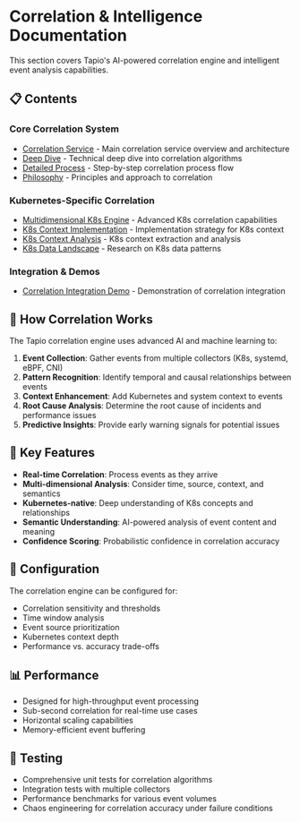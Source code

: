 # Correlation & Intelligence Documentation

This section covers Tapio's AI-powered correlation engine and intelligent event analysis capabilities.

## 📋 Contents

### Core Correlation System
- [Correlation Service](./CORRELATION_SERVICE.md) - Main correlation service overview and architecture
- [Deep Dive](./CORRELATION_ENGINE_DEEP_DIVE.md) - Technical deep dive into correlation algorithms
- [Detailed Process](./CORRELATION_PROCESS_DETAILED.md) - Step-by-step correlation process flow
- [Philosophy](./correlation_philosophy.md) - Principles and approach to correlation

### Kubernetes-Specific Correlation
- [Multidimensional K8s Engine](./MULTIDIMENSIONAL_K8S_CORRELATION_ENGINE.md) - Advanced K8s correlation capabilities
- [K8s Context Implementation](./K8S_CONTEXT_CORRELATION_IMPLEMENTATION_PLAN_V2.md) - Implementation strategy for K8s context
- [K8s Context Analysis](./K8S_CONTEXT_EXTRACTION_ANALYSIS.md) - K8s context extraction and analysis
- [K8s Data Landscape](./K8S_DATA_LANDSCAPE_RESEARCH.md) - Research on K8s data patterns

### Integration & Demos
- [Correlation Integration Demo](./correlation-integration-demo.md) - Demonstration of correlation integration

## 🧠 How Correlation Works

The Tapio correlation engine uses advanced AI and machine learning to:

1. **Event Collection**: Gather events from multiple collectors (K8s, systemd, eBPF, CNI)
2. **Pattern Recognition**: Identify temporal and causal relationships between events
3. **Context Enhancement**: Add Kubernetes and system context to events
4. **Root Cause Analysis**: Determine the root cause of incidents and performance issues
5. **Predictive Insights**: Provide early warning signals for potential issues

## 🎯 Key Features

- **Real-time Correlation**: Process events as they arrive
- **Multi-dimensional Analysis**: Consider time, source, context, and semantics
- **Kubernetes-native**: Deep understanding of K8s concepts and relationships
- **Semantic Understanding**: AI-powered analysis of event content and meaning
- **Confidence Scoring**: Probabilistic confidence in correlation accuracy

## 🔧 Configuration

The correlation engine can be configured for:
- Correlation sensitivity and thresholds
- Time window analysis
- Event source prioritization
- Kubernetes context depth
- Performance vs. accuracy trade-offs

## 📊 Performance

- Designed for high-throughput event processing
- Sub-second correlation for real-time use cases
- Horizontal scaling capabilities
- Memory-efficient event buffering

## 🧪 Testing

- Comprehensive unit tests for correlation algorithms
- Integration tests with multiple collectors
- Performance benchmarks for various event volumes
- Chaos engineering for correlation accuracy under failure conditions